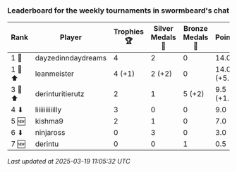 ### Leaderboard for the weekly tournaments in swormbeard's chat
| Rank | Player | Trophies 🏆 | Silver Medals 🥈 | Bronze Medals 🥉 | Points |
|------|--------|-------------|------------------|------------------|--------|
| 1 🥇 | dayzedinndaydreams | 4 | 2 | 0 | 14.0 |
| 1 🥇 ⬆| leanmeister | 4 (+1) | 2 (+2) | 0 | 14.0 (+5.0) |
| 3 🥉 ⬆| derinturitierutz | 2 | 1 | 5 (+2) | 9.5 (+1.0) |
| 4 ⬇| liiiiiiiiiilly | 3 | 0 | 0 | 9.0 |
| 5 🆕| kishma9 | 2 | 1 | 0 | 7.0 |
| 6 ⬇| ninjaross | 0 | 3 | 0 | 3.0 |
| 7 🆕| derintu | 0 | 0 | 1 | 0.5 |

_Last updated at 2025-03-19 11:05:32 UTC_